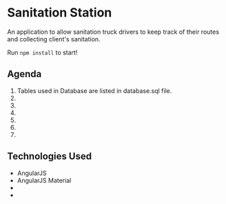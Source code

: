 # Sanitation Station

An application to allow sanitation truck drivers to keep track of their routes and collecting client's sanitation.

Run `npm install` to start!

## Agenda

1. Tables used in Database are listed in database.sql file.
2.
3.
4.
5.
6.
7.

## Technologies Used

* AngularJS
* AngularJS Material
*
*
